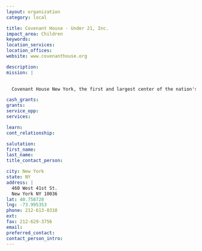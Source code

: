 ```yaml
---
layout: organization
category: local

title: Covenant House - Under 21, Inc.
impact_area: Children
keywords: 
location_services: 
location_offices: 
website: www.covenanthouse.org

description: 
mission: |
  

  Covenant House New York, the first and largest center of the nation's foremost agency serving homeless, runaway and at-risk youth, opens its doors 24 hours a day for teens in need. 

cash_grants: 
grants: 
service_opp: 
services: 

learn: 
cont_relationship: 

salutation: 
first_name: 
last_name: 
title_contact_person: 

city: New York
state: NY
address: |
  460 West 41st St.     
  New York NY 10036
lat: 40.758728
lng: -73.995353
phone: 212-613-0310
ext: 
fax: 212-629-3756
email: 
preferred_contact: 
contact_person_intro: 
---
```

